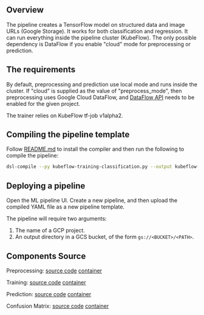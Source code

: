## Overview
The pipeline creates a TensorFlow model on structured data and image URLs (Google Storage). It works for both classification and regression.
It can run everything inside the pipeline cluster (KubeFlow). The only possible dependency is DataFlow if you enable "cloud" mode for 
preprocessing or prediction.

## The requirements
By default, preprocessing and prediction use local mode and runs inside the cluster. If "cloud" is supplied as the value of "preprocess_mode",
then preprocessing uses Google Cloud DataFlow, and [DataFlow API](https://cloud.google.com/endpoints/docs/openapi/enable-api) needs to be enabled for the given project. 

The trainer relies on KubeFlow tf-job v1alpha2.

## Compiling the pipeline template

Follow [README.md](https://github.com/googleprivate/ml/blob/master/samples/README.md) to install the compiler and then run the following to compile the pipeline:

```bash
dsl-compile --py kubeflow-training-classification.py --output kubeflow-training-classification.yaml
```

## Deploying a pipeline

Open the ML pipeline UI. Create a new pipeline, and then upload the compiled YAML file as a new pipeline template.

The pipeline will require two arguments:

1. The name of a GCP project.
1. An output directory in a GCS bucket, of the form `gs://<BUCKET>/<PATH>`.

## Components Source

Preprocessing:
  [source code](https://github.com/googleprivate/ml/tree/master/components/dataflow/tft) 
  [container](https://github.com/googleprivate/ml/tree/master/components/dataflow/containers/tft)

Training:
  [source code](https://github.com/googleprivate/ml/tree/master/components/kubeflow/launcher) 
  [container](https://github.com/googleprivate/ml/tree/master/components/kubeflow/container/launcher)

Prediction:
  [source code](https://github.com/googleprivate/ml/tree/master/components/dataflow/predict) 
  [container](https://github.com/googleprivate/ml/tree/master/components/dataflow/containers/predict)

Confusion Matrix:
  [source code](https://github.com/googleprivate/ml/tree/master/components/local/evaluation) 
  [container](https://github.com/googleprivate/ml/tree/master/components/local/containers/confusion_matrix)
